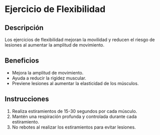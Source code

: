 # Ejercicio de Flexibilidad

## Descripción
Los ejercicios de flexibilidad mejoran la movilidad y reducen el riesgo de lesiones al aumentar la amplitud de movimiento.

## Beneficios
- Mejora la amplitud de movimiento.
- Ayuda a reducir la rigidez muscular.
- Previene lesiones al aumentar la elasticidad de los músculos.

## Instrucciones
1. Realiza estiramientos de 15-30 segundos por cada músculo.
2. Mantén una respiración profunda y controlada durante cada estiramiento.
3. No rebotes al realizar los estiramientos para evitar lesiones.

